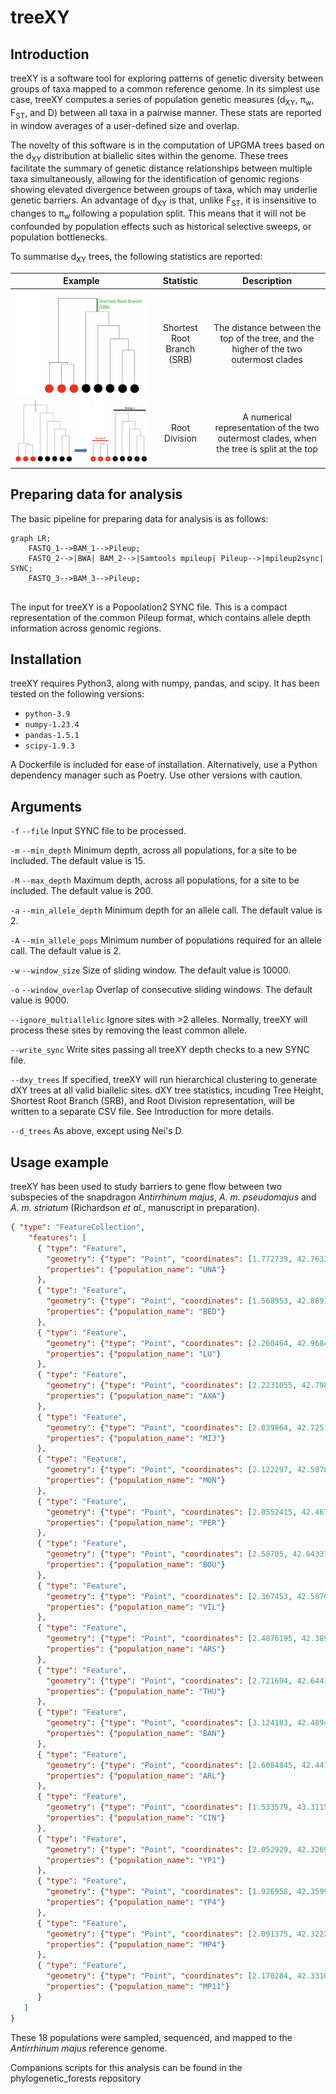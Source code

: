 # treeXY
## Introduction
treeXY is a software tool for exploring patterns of genetic diversity between groups of taxa mapped to a common reference genome. In its simplest use case, treeXY computes a series of population genetic measures (d<sub>XY</sub>, π<sub>w</sub>, F<sub>ST</sub>, and D) between all taxa in a pairwise manner. These stats are reported in window averages of a user-defined size and overlap.

The novelty of this software is in the computation of UPGMA trees based on the d<sub>XY</sub> distribution at biallelic sites within the genome. These trees facilitate the summary of genetic distance relationships between multiple taxa simultaneously, allowing for the identification of genomic regions showing elevated divergence between groups of taxa, which may underlie genetic barriers. An advantage of d<sub>XY</sub> is that, unlike F<sub>ST</sub>, it is insensitive to changes to π<sub>w</sub> following a population split. This means that it will not be confounded by population effects such as historical selective sweeps, or population bottlenecks.

To summarise d<sub>XY</sub> trees, the following statistics are reported:

| Example                                         | Statistic                  | Description                                                                               |
| ----------------------------------------------- |:--------------------------:|:-----------------------------------------------------------------------------------------:|
| ![srb_tree_example](SRB_tree.png)               | Shortest Root Branch (SRB) | The distance between the top of the tree, and the higher of the two outermost clades      |
| ![Root Division example](root_division.png)     | Root Division              | A numerical representation of the two outermost clades, when the tree is split at the top |

## Preparing data for analysis
The basic pipeline for preparing data for analysis is as follows:

```mermaid
graph LR;
    FASTQ_1-->BAM_1-->Pileup;
    FASTQ_2-->|BWA| BAM_2-->|Samtools mpileup| Pileup-->|mpileup2sync| SYNC;
    FASTQ_3-->BAM_3-->Pileup;
    
```

The input for treeXY is a Popoolation2 SYNC file. This is a compact representation of the common Pileup format, which contains allele depth information across genomic regions.

## Installation
treeXY requires Python3, along with numpy, pandas, and scipy. It has been tested on the following versions:
- `python-3.9`
- `numpy-1.23.4`
- `pandas-1.5.1`
- `scipy-1.9.3`

A Dockerfile is included for ease of installation. Alternatively, use a Python dependency manager such as Poetry. Use other versions with caution.

## Arguments
`-f` `--file` Input SYNC file to be processed.

`-m` `--min_depth` Minimum depth, across all populations, for a site to be included. The default value is 15.

`-M` `--max_depth` Maximum depth, across all populations, for a site to be included. The default value is 200.

`-a` `--min_allele_depth` Minimum depth for an allele call. The default value is 2.

`-A` `--min_allele_pops` Minimum number of populations required for an allele call. The default value is 2.

`-w` `--window_size` Size of sliding window. The default value is 10000.

`-o` `--window_overlap` Overlap of consecutive sliding windows. The default value is 9000.

`--ignore_multiallelic` Ignore sites with >2 alleles. Normally, treeXY will process these sites by removing the least common allele.

`--write_sync` Write sites passing all treeXY depth checks to a new SYNC file.

`--dxy_trees` If specified, treeXY will run hierarchical clustering to generate dXY trees at all valid biallelic sites. dXY tree statistics, incuding Tree Height, Shortest Root Branch (SRB), and Root Division representation, will be written to a separate CSV file. See Introduction for more details.

`--d_trees` As above, except using Nei's D.

## Usage example
treeXY has been used to study barriers to gene flow between two subspecies of the snapdragon *Antirrhinum majus*, *A. m. pseudomajus* and *A. m. striatum* (Richardson *et al.*, manuscript in preparation).

```geojson 
{ "type": "FeatureCollection",
    "features": [
      { "type": "Feature",
        "geometry": {"type": "Point", "coordinates": [1.772739, 42.763361]},
        "properties": {"population_name": "UNA"}
      },
      { "type": "Feature",
        "geometry": {"type": "Point", "coordinates": [1.568953, 42.869186]},
        "properties": {"population_name": "BED"}
      },
      { "type": "Feature",
        "geometry": {"type": "Point", "coordinates": [2.260464, 42.968486]},
        "properties": {"population_name": "LU"}
      },
      { "type": "Feature",
        "geometry": {"type": "Point", "coordinates": [2.2231055, 42.798143]},
        "properties": {"population_name": "AXA"}
      },
      { "type": "Feature",
        "geometry": {"type": "Point", "coordinates": [2.039864, 42.725164]},
        "properties": {"population_name": "MIJ"}
      },
      { "type": "Feature",
        "geometry": {"type": "Point", "coordinates": [2.122297, 42.507878]},
        "properties": {"population_name": "MON"}
      },
      { "type": "Feature",
        "geometry": {"type": "Point", "coordinates": [2.8552415, 42.467675]},
        "properties": {"population_name": "PER"}
      },
      { "type": "Feature",
        "geometry": {"type": "Point", "coordinates": [2.58705, 42.643378]},
        "properties": {"population_name": "BOU"}
      },
      { "type": "Feature",
        "geometry": {"type": "Point", "coordinates": [2.367453, 42.587006]},
        "properties": {"population_name": "VIL"}
      },
      { "type": "Feature",
        "geometry": {"type": "Point", "coordinates": [2.4876195, 42.3895975]},
        "properties": {"population_name": "ARS"}
      },
      { "type": "Feature",
        "geometry": {"type": "Point", "coordinates": [2.721694, 42.644139]},
        "properties": {"population_name": "THU"}
      },
      { "type": "Feature",
        "geometry": {"type": "Point", "coordinates": [3.124183, 42.489458]},
        "properties": {"population_name": "BAN"}
      },
      { "type": "Feature",
        "geometry": {"type": "Point", "coordinates": [2.6084845, 42.4479485]},
        "properties": {"population_name": "ARL"}
      },
      { "type": "Feature",
        "geometry": {"type": "Point", "coordinates": [1.533579, 43.311569]},
        "properties": {"population_name": "CIN"}
      },
      { "type": "Feature",
        "geometry": {"type": "Point", "coordinates": [2.052929, 42.326943]},
        "properties": {"population_name": "YP1"}
      },
      { "type": "Feature",
        "geometry": {"type": "Point", "coordinates": [1.926958, 42.359921]},
        "properties": {"population_name": "YP4"}
      },
      { "type": "Feature",
        "geometry": {"type": "Point", "coordinates": [2.091375, 42.322234]},
        "properties": {"population_name": "MP4"}
      },
      { "type": "Feature",
        "geometry": {"type": "Point", "coordinates": [2.170284, 42.331038]},
        "properties": {"population_name": "MP11"}
      }
   ]
}
```

These 18 populations were sampled, sequenced, and mapped to the *Antirrhinum majus* reference genome.

Companions scripts for this analysis can be found in the phylogenetic_forests repository
